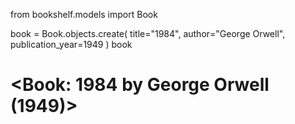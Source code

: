 from bookshelf.models import Book

book = Book.objects.create(
    title="1984",
    author="George Orwell",
    publication_year=1949
)
book
# <Book: 1984 by George Orwell (1949)>